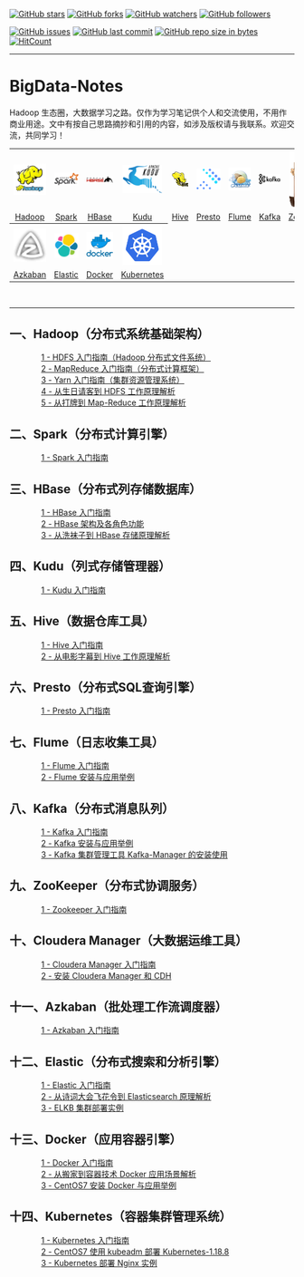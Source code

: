 [![GitHub stars](https://img.shields.io/github/stars/Jerome-LJ/BigData-Notes.svg?style=social&label=Stars)](https://github.com/Jerome-LJ/BigData-Notes/stargazers)
[![GitHub forks](https://img.shields.io/github/forks/Jerome-LJ/BigData-Notes.svg?style=social&label=Fork)](https://github.com/Jerome-LJ/BigData-Notes/network/members)
[![GitHub watchers](https://img.shields.io/github/watchers/Jerome-LJ/BigData-Notes.svg?style=social&label=Watch)](https://github.com/Jerome-LJ/BigData-Notes/watchers)
[![GitHub followers](https://img.shields.io/github/followers/Jerome-LJ.svg?style=social&label=Follow)](https://github.com/Jerome-LJ?tab=following)

[![GitHub issues](https://img.shields.io/github/issues/Jerome-LJ/BigData-Notes.svg)](https://github.com/Jerome-LJ/BigData-Notes/issues)
[![GitHub last commit](https://img.shields.io/github/last-commit/Jerome-LJ/BigData-Notes.svg)](https://github.com/Jerome-LJ/BigData-Notes/commits)
[![GitHub repo size in bytes](https://img.shields.io/github/repo-size/Jerome-LJ/BigData-Notes.svg)](https://github.com/Jerome-LJ/BigData-Notes)
[![HitCount](https://hits.b3log.org/Jerome-LJ/BigData-Notes.svg)](https://github.com/Jerome-LJ/BigData-Notes)

---

# BigData-Notes
Hadoop 生态圈，大数据学习之路。仅作为学习笔记供个人和交流使用，不用作商业用途。文中有按自己思路摘抄和引用的内容，如涉及版权请与我联系。欢迎交流，共同学习！

<table>
    <tr>
      <th><img width="70px" src="images/logo/hadoop.logo.png"></th>
      <th><img width="70px" src="images/logo/spark-logo.png"></th>
      <th><img width="70px" src="images/logo/hbase-logo.png"></th>
      <th><img width="70px" src="images/logo/kudu-logo.png"></th>
      <th><img width="70px" src="images/logo/hive-logo.png"></th>
      <th><img width="70px" src="images/logo/presto-logo.png"></th>
      <th><img width="70px" src="images/logo/flume-logo.png"></th>
      <th><img width="70px" src="images/logo/kafka-logo.png"></th>
      <th><img width="70px" src="images/logo/zookeeper-logo.png"></th>
      <th><img width="70px" src="images/logo/cloudera-logo.jpg"></th>
    </tr>
    <tr>
      <td align="center"><a href="#一hadoop分布式系统基础架构">Hadoop</a></td>
      <td align="center"><a href="#二spark分布式计算引擎">Spark</a></td>
      <td align="center"><a href="#三hbase分布式列存储数据库">HBase</a></td>
      <td align="center"><a href="#四kudu列式存储管理器">Kudu</a></td>
      <td align="center"><a href="#五hive数据仓库工具">Hive</a></td>
      <td align="center"><a href="#六presto分布式sql查询引擎">Presto</a></td>
      <td align="center"><a href="#七flume日志收集工具">Flume</a></td>
      <td align="center"><a href="#八kafka分布式消息队列">Kafka</a></td>
      <td align="center"><a href="#九zookeeper分布式协调服务">ZooKeeper</a></td>
      <td align="center"><a href="#十cloudera-manager大数据运维工具">Cloudera</a></td>
    </tr>
    <tr>
      <th><img width="70px" src="images/logo/azkaban-logo.png"></th>
      <th><img width="70px" src="images/logo/elastic-logo.png"></th>
      <th><img width="70px" src="images/logo/docker.png"></th>
      <th><img width="70px" src="images/logo/kubernetes-logo.png"></th>
    </tr>
    <tr>
      <td align="center"><a href="#十一azkaban批处理工作流调度器">Azkaban</a></td>
      <td align="center"><a href="#十二elastic分布式搜索和分析引擎">Elastic</a></td>
      <td align="center"><a href="#十三docker应用容器引擎">Docker</a></td>
      <td align="center"><a href="#十四kubernetes容器集群管理系统">Kubernetes</a></td>
    </tr>
  </table>
<br/>

---

## 一、Hadoop（分布式系统基础架构）
&emsp;&emsp;&emsp;&emsp;[1 - HDFS 入门指南（Hadoop 分布式文件系统）](./Hadoop/1--HDFS入门指南--Hadoop分布式文件系统.md)<br/>
&emsp;&emsp;&emsp;&emsp;[2 - MapReduce 入门指南（分布式计算框架）](./Hadoop/2--MapReduce入门指南--分布式计算框架.md)<br/>
&emsp;&emsp;&emsp;&emsp;[3 - Yarn 入门指南（集群资源管理系统）](./Hadoop/3--Yarn入门指南--集群资源管理系统.md)<br/>
&emsp;&emsp;&emsp;&emsp;[4 - 从生日请客到 HDFS 工作原理解析](./Hadoop/4--从生日请客到HDFS工作原理解析.md)<br/>
&emsp;&emsp;&emsp;&emsp;[5 - 从打牌到 Map-Reduce 工作原理解析](./Hadoop/5--从打牌到Map-Reduce工作原理解析.md)
## 二、Spark（分布式计算引擎）
&emsp;&emsp;&emsp;&emsp;[1 - Spark 入门指南](./Spark/1--Spark入门指南.md)
## 三、HBase（分布式列存储数据库）
&emsp;&emsp;&emsp;&emsp;[1 - HBase 入门指南](./HBase/1--HBase入门指南.md)<br/>
&emsp;&emsp;&emsp;&emsp;[2 - HBase 架构及各角色功能](./HBase/2--HBase架构及各角色功能.md)<br/>
&emsp;&emsp;&emsp;&emsp;[3 - 从洗袜子到 HBase 存储原理解析](./HBase/3--从洗袜子到HBase存储原理解析.md)<br/>
## 四、Kudu（列式存储管理器）
&emsp;&emsp;&emsp;&emsp;[1 - Kudu 入门指南](./Kudu/1--Kudu入门指南.md)
## 五、Hive（数据仓库工具）
&emsp;&emsp;&emsp;&emsp;[1 - Hive 入门指南](./Hive/1--Hive门指南.md)<br/>
&emsp;&emsp;&emsp;&emsp;[2 - 从电影字幕到 Hive 工作原理解析](./Hive/2--从电影字幕到Hive工作原理解析.md)
## 六、Presto（分布式SQL查询引擎）
&emsp;&emsp;&emsp;&emsp;[1 - Presto 入门指南](./Presto/1--Presto入门指南.md)
## 七、Flume（日志收集工具）
&emsp;&emsp;&emsp;&emsp;[1 - Flume 入门指南](./Flume/1--Flume入门指南.md)<br/>
&emsp;&emsp;&emsp;&emsp;[2 - Flume 安装与应用举例](./Flume/2--Flume安装与应用举例.md)
## 八、Kafka（分布式消息队列）
&emsp;&emsp;&emsp;&emsp;[1 - Kafka 入门指南](./Kafka/1--Kafka入门指南.md)<br/>
&emsp;&emsp;&emsp;&emsp;[2 - Kafka 安装与应用举例](./Kafka/2--Kafka安装与应用举例.md)<br/>
&emsp;&emsp;&emsp;&emsp;[3 - Kafka 集群管理工具 Kafka-Manager 的安装使用](./Kafka/3--Kafka集群管理工具Kafka-Manager的安装使用.md)
## 九、ZooKeeper（分布式协调服务）
&emsp;&emsp;&emsp;&emsp;[1 - Zookeeper 入门指南](./Zookeeper/1--Zookeeper入门指南.md)
## 十、Cloudera Manager（大数据运维工具）
&emsp;&emsp;&emsp;&emsp;[1 - Cloudera Manager 入门指南](Cloudera/1--Cloudera入门指南.md)<br/>
&emsp;&emsp;&emsp;&emsp;[2 - 安装 Cloudera Manager 和 CDH](./Cloudera/2--安装ClouderaManager和CDH.md)
## 十一、Azkaban（批处理工作流调度器）
&emsp;&emsp;&emsp;&emsp;[1 - Azkaban 入门指南](./Azkaban/1--Azkaban入门指南.md)
## 十二、Elastic（分布式搜索和分析引擎）
&emsp;&emsp;&emsp;&emsp;[1 - Elastic 入门指南](./Elastic/1--Elastic入门指南.md)<br/>
&emsp;&emsp;&emsp;&emsp;[2 - 从诗词大会飞花令到 Elasticsearch 原理解析](./Elastic/2--从诗词大会飞花令到Elasticsearch原理解析.md)<br/>
&emsp;&emsp;&emsp;&emsp;[3 - ELKB 集群部署实例](./Elastic/3--ELKB集群部署实例.md)
## 十三、Docker（应用容器引擎）
&emsp;&emsp;&emsp;&emsp;[1 - Docker 入门指南](./Docker/1--Docker入门指南.md)<br/>
&emsp;&emsp;&emsp;&emsp;[2 - 从搬家到容器技术 Docker 应用场景解析](./Docker/2--从搬家到容器技术Docker应用场景解析.md)<br/>
&emsp;&emsp;&emsp;&emsp;[3 - CentOS7 安装 Docker 与应用举例](./Docker/3--CentOS7安装Docker与应用举例.md)
## 十四、Kubernetes（容器集群管理系统）
&emsp;&emsp;&emsp;&emsp;[1 - Kubernetes 入门指南](./Kubernetes/1--Kubernetes入门指南.md)<br/>
&emsp;&emsp;&emsp;&emsp;[2 - CentOS7 使用 kubeadm 部署 Kubernetes-1.18.8](./Kubernetes/2--CentOS7使用kubeadm部署Kubernetes-1.18.8.md)<br/>
&emsp;&emsp;&emsp;&emsp;[3 - Kubernetes 部署 Nginx 实例](./Kubernetes/3--Kubernetes部署Nginx实例.md)
